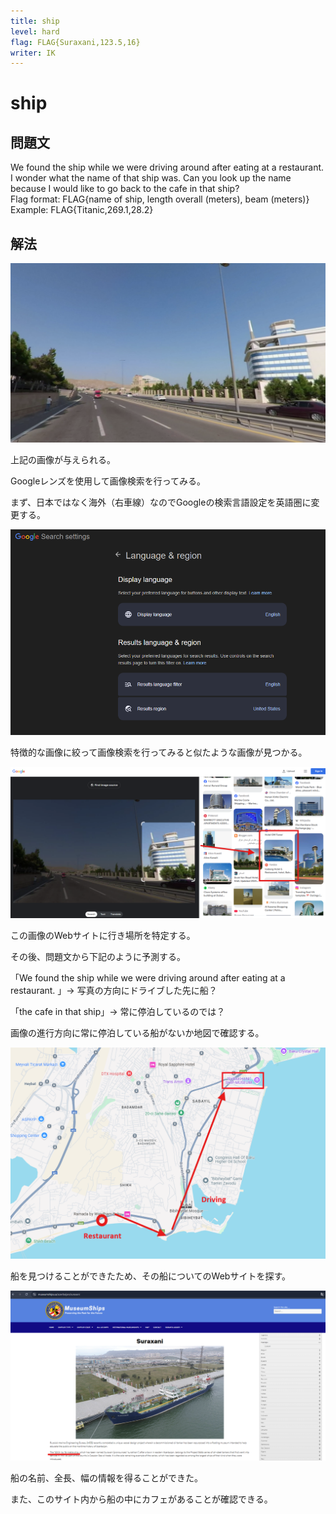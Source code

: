```yaml
---
title: ship
level: hard
flag: FLAG{Suraxani,123.5,16}
writer: IK
---
```


# ship

## 問題文

We found the ship while we were driving around after eating at a restaurant. I wonder what the name of that ship was. Can you look up the name because I would like to go back to the cafe in that ship?<br>
Flag format: FLAG{name of ship, length overall (meters), beam (meters)}<br>
Example: FLAG{Titanic,269.1,28.2}

## 解法

![](img/restaurant.png)

上記の画像が与えられる。

Googleレンズを使用して画像検索を行ってみる。

まず、日本ではなく海外（右車線）なのでGoogleの検索言語設定を英語圏に変更する。

![](img/ship0.png)

特徴的な画像に絞って画像検索を行ってみると似たような画像が見つかる。

![](img/ship1.png)

この画像のWebサイトに行き場所を特定する。

その後、問題文から下記のように予測する。

「We found the ship while we were driving around after eating at a restaurant. 」→ 写真の方向にドライブした先に船？

「the cafe in that ship」→ 常に停泊しているのでは？

画像の進行方向に常に停泊している船がないか地図で確認する。

![](img/ship2.png)

船を見つけることができたため、その船についてのWebサイトを探す。

![](img/ship3.png)

船の名前、全長、幅の情報を得ることができた。

また、このサイト内から船の中にカフェがあることが確認できる。
